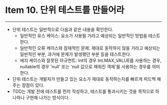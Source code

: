 # Item 10. 단위 테스트를 만들어라

- - -

* 단위 테스트는 일반적으로 다음과 같은 내용을 확인한다.
  * 일반적인 유스 케이스: 요소가 사용될 거라고 예상되는 일반적인 방법을 테스트한다.
  * 일반적인 오류 케이스와 잠재적인 문제: 제대로 동작하지 않을 거라고 예상되는 일반적인 부분, 과거에 문제가 발생했던 부분 등을 테스트한다.
  * 에지 케이스와 잘못된 아규먼트: Int의 경우 Int.MAX_VALUE를 사용하는 경우, nullable의 경우 'null' 또는 'null 값으로 채워진 객체'를 사용하는 경우를 의미한다.
* 단위 테스트는 개발자가 만들고 있는 요소가 제대로 동작하는지를 빠르게 피드백 해주는 장점이 있다.
* TDD는 개발 전에 테스트를 먼저 작성하고, 테스트를 통과시키는 것을 목적으로 하나하나 구현해 나가는 방식이다.
